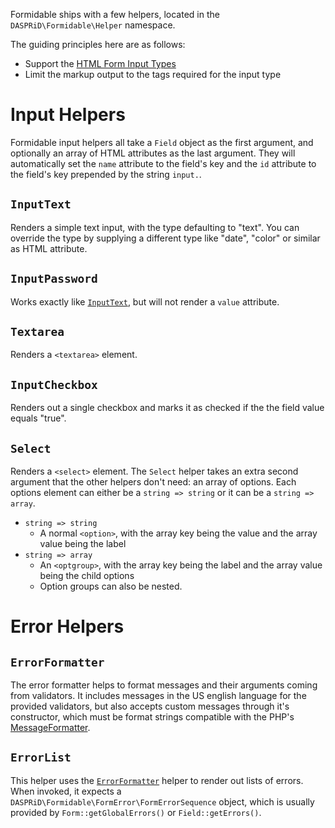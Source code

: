 Formidable ships with a few helpers, located in the `DASPRiD\Formidable\Helper` namespace.

The guiding principles here are as follows:

* Support the [HTML Form Input Types](http://www.w3schools.com/html/html_form_input_types.asp)
* Limit the markup output to the tags required for the input type

# Input Helpers

Formidable input helpers all take a `Field` object as the first argument, and optionally an array of HTML attributes as
the last argument. They will automatically set the `name` attribute to the field's key and the `id` attribute to the
field's key prepended by the string `input.`.

## `InputText`

Renders a simple text input, with the type defaulting to "text". You can override the type by supplying a different type
like "date", "color" or similar as HTML attribute.

## `InputPassword`

Works exactly like [`InputText`](#inputtext), but will not render a `value` attribute.

## `Textarea`

Renders a `<textarea>` element.

## `InputCheckbox`

Renders out a single checkbox and marks it as checked if the the field value equals "true".

## `Select`

Renders a `<select>` element. The `Select` helper takes an extra second argument that the other helpers don't need: an
array of options. Each options element can either be a `string => string` or it can be a `string => array`.

* `string => string`
  * A normal `<option>`, with the array key being the value and the array value being the label
* `string => array`
  * An `<optgroup>`, with the array key being the label and the array value being the child options
  * Option groups can also be nested.

# Error Helpers

## `ErrorFormatter`

The error formatter helps to format messages and their arguments coming from validators. It includes messages in the US
english language for the provided validators, but also accepts custom messages through it's constructor, which must be
format strings compatible with the PHP's [MessageFormatter](http://php.net/manual/en/class.messageformatter.php).

## `ErrorList`

This helper uses the [`ErrorFormatter`](#errorformatter) helper to render out lists of errors. When invoked, it expects
a `DASPRiD\Formidable\FormError\FormErrorSequence` object, which is usually provided by `Form::getGlobalErrors()` or
`Field::getErrors()`.
